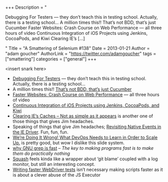 +++
Description = "<p><insert snark here> Debugging For Testers — they don’t teach this in testing school. Actually, there is a testing school… A million times this!! That’s not BDD, that’s just Cucumber Faster Websites: Crash Course on Web Performance — all three hours of video Continuous Integration of iOS Projects using Jenkins, CocoaPods, and Kiwi Clearing IE’s […]</p>"
Title = "A Smattering of Selenium #138"
Date = 2013-01-21
Author = "adam goucher"
AuthorLink = "https://twitter.com/adamgoucher"
tags = ["smattering"]
categories = ["general"]
+++
<p>&lt;insert snark here&gt;</p>
<ul>
<li><a href="http://angryweasel.com/blog/?p=565">Debugging For Testers</a> &#8212; they don&#8217;t teach this in testing school. Actually, there is a testing school&#8230;</li>
<li>A million times this!! <a href="http://chrismdp.com/2013/01/bdd-is-not-cucumber/">That&#8217;s not BDD, that&#8217;s just Cucumber</a></li>
<li><a href="http://www.igvita.com/2013/01/15/faster-websites-crash-course-on-web-performance/">Faster Websites: Crash Course on Web Performance</a> &#8212; all three hours of video</li>
<li><a href="http://9elements.com/io/index.php/continuous-integration-of-ios-projects-using-jenkins-cocoapods-and-kiwi/">Continuous Integration of iOS Projects using Jenkins, CocoaPods, and Kiwi</a></li>
<li><a href="http://blog.patrickmeenan.com/2012/11/clearing-ies-caches-not-as-simple-as-it.html">Clearing IE&#8217;s Caches &#8211; Not as simple as it appears</a> is another one of those things that gives Jim headaches.</li>
<li>Speaking of things that give Jim headaches; <a href="http://jimevansmusic.blogspot.ca/2013/01/revisiting-native-events-in-ie-driver.html">Revisiting Native Events in the IE Driver</a>. Fun, fun, fun.</li>
<li><a href="http://www.netmeister.org/slides/devopsdays201301/#/42">We&#8217;re Doing It Wrong! What DevOps Needs to Learn in Order to Scale Up.</a> is pretty good, but wow I dislike this slide system.</li>
<li><a href="http://lists.freebsd.org/pipermail/freebsd-current/2010-August/019310.html">why GNU grep is fast</a> &#8211; <i>The key to making programs fast is to make them do practically nothing</i></li>
<li><a href="https://github.com/SquareSquash/web">Squash</a> feels kinda like a wrapper about &#8216;git blame&#8217; coupled with a log monitor, but still an interesting concept.</li>
<li><a href="http://www.ivanfranjic.net/2013/1/writing-faster-webdriver-tests">Writing faster WebDriver tests</a> isn&#8217;t necessary making scripts faster as it is about a clever abuse of the JS Executor</li>
</ul>

